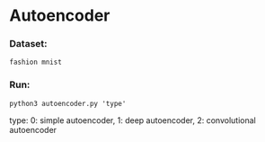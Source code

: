 # Autoencoder
### Dataset:
    fashion mnist

### Run: 
    python3 autoencoder.py 'type'

type:
  0: simple autoencoder, 1: deep autoencoder, 2: convolutional autoencoder
